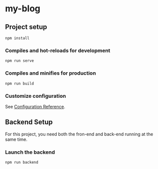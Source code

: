 # my-blog

## Project setup
```
npm install
```

### Compiles and hot-reloads for development
```
npm run serve
```

### Compiles and minifies for production
```
npm run build
```

### Customize configuration
See [Configuration Reference](https://cli.vuejs.org/config/).

## Backend Setup

For this project, you need both the fron-end and back-end running at the same time.

### Launch the backend
```
npm run backend
```
